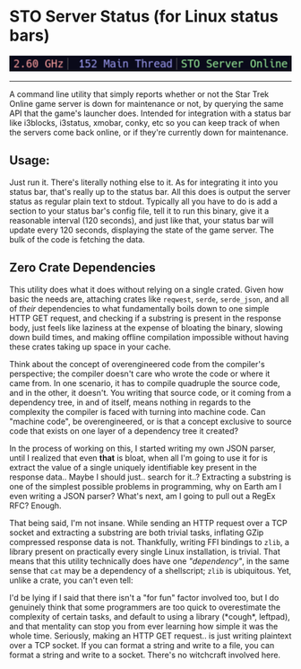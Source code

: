 # STO Server Status (for Linux status bars) 
![](.github/screenshots/statusbar.png)

---

A command line utility that simply reports whether or not the Star Trek Online game server is down for maintenance or not, by querying the same API that the game's launcher does. Intended for integration with a status bar like i3blocks, i3status, xmobar, conky, etc so you can keep track of when the servers come back online, or if they're currently down for maintenance.

## Usage:
Just run it. There's literally nothing else to it. As for integrating it into you status bar, that's really up to the status bar. All this does is output the server status as regular plain text to stdout. Typically all you have to do is add a section to your status bar's config file, tell it to run this binary, give it a reasonable interval (120 seconds), and just like that, your status bar will update every 120 seconds, displaying the state of the game server. The bulk of the code is fetching the data. 

## Zero Crate Dependencies
This utility does what it does without relying on a single crated. Given how basic the needs are, attaching crates like `reqwest`, `serde`, `serde_json`, and all of _their_ dependencies to what fundamentally boils down to one simple HTTP GET request, and checking if a substring is present in the response body, just feels like laziness at the expense of bloating the binary, slowing down build times, and making offline compilation impossible without having these crates taking up space in your cache.

Think about the concept of overengineered code from the compiler's perspective; the compiler doesn't care who wrote the code or where it came from. In one scenario, it has to compile quadruple the source code, and in the other, it doesn't. You writing that source code, or it coming from a dependency tree, in and of itself, means nothing in regards to the complexity the compiler is faced with turning into machine code. Can "machine code", be overengineered, or is that a concept exclusive to source code that exists on one layer of a dependency tree it created?

In the process of working on this, I started writing my own JSON parser, until I realized that even **that** is bloat, when all I'm going to use it for is extract the value of a single uniquely identifiable key present in the response data.. Maybe I should just.. search for it..? Extracting a substring is one of the simplest possible problems in programming, why on Earth am I even writing a JSON parser? What's next, am I going to pull out a RegEx RFC? Enough.

That being said, I'm not insane. While sending an HTTP request over a TCP socket and extracting a substring are both trivial tasks, inflating GZip compressed response data is not. Thankfully, writing FFI bindings to `zlib`, a library present on practically every single Linux installation, is trivial. That means that this utility technically does have one _"dependency"_, in the same sense that `cat` may be a dependency of a shellscript; `zlib` is ubiquitous. Yet, unlike a crate, you can't even tell:


I'd be lying if I said that there isn't a "for fun" factor involved too, but I do genuinely think that some programmers are too quick to overestimate the complexity of certain tasks, and default to using a library (\*cough\*, leftpad), and that mentality can stop you from ever learning how simple it was the whole time. Seriously, making an HTTP GET request.. is just writing plaintext over a TCP socket. If you can format a string and write to a file, you can format a string and write to a socket. There's no witchcraft involved here. 

